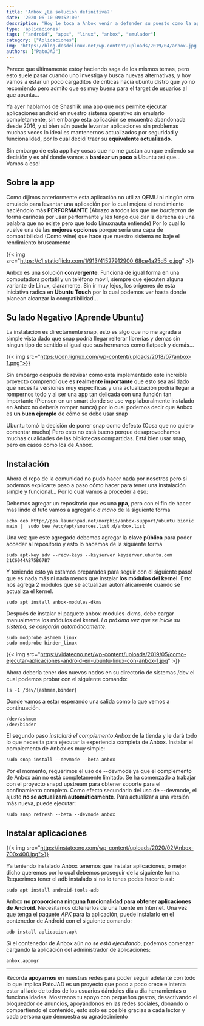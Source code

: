 ```yaml
---
title: 'Anbox ¿La solución definitiva?'
date: '2020-06-10 09:52:00'
description: 'Hoy le toca a Anbox venir a defender su puesto como la aplicación definitiva para compatibilizar android en nuestro linux...'
type: 'aplicaciones'
tags: ["android", "apps", "linux", "anbox", "emulador"]
category: ["Aplicaciones"]
img: 'https://blog.desdelinux.net/wp-content/uploads/2019/04/anbox.jpg'
authors: ["PatoJAD"]
---
```




Parece que últimamente estoy haciendo saga de los mismos temas, pero esto suele pasar cuando uno investiga y busca nuevas alternativas, y hoy vamos a estar un poco cargaditos de críticas hacia ubuntu distro que yo no recomiendo pero admito que es muy buena para el target de usuarios al que apunta…

Ya ayer hablamos de Shashlik una app que nos permite ejecutar aplicaciones android en nuestro sistema operativo sin emularlo completamente, sin embargo esta aplicación se encuentra abandonada desde 2016, y si bien aún puede levantar aplicaciones sin problemas muchas veces lo ideal es  mantenernos actualizados por seguridad y funcionalidad, por lo cual decidí traer su **equivalente actualizado**.

Sin embargo de esta app hay cosas que no me gustan aunque entiendo su decisión y es ahí donde vamos a **bardear un poco** a Ubuntu así que… Vamos a eso!




## Sobre la app



Como dijimos anteriormente esta aplicación no utiliza QEMU ni ningún otro emulado para levantar una aplicación por lo cual mejora el rendimiento haciéndolo más **PERFORMANTE** (Abrazo a todos los que me *bardearon* de forma cariñosa por usar performante y les tengo que dar la derecha es una palabra que no existe pero que todo Linuxnauta entiende) Por lo cual lo vuelve una de las **mejores opciones** porque sería una capa de compatibilidad (Como wine) que hace que nuestro sistema no baje el rendimiento bruscamente


{{< img src="https://c1.staticflickr.com/1/913/41527912900_68ce4a25d5_o.jpg" >}}


Anbox es una solución **convergente**. Funciona de igual forma en una computadora portátil y un teléfono móvil, siempre que ejecuten alguna variante de Linux, claramente. Sin ir muy lejos, los orígenes de esta iniciativa radica en **Ubuntu Touch** por lo cual podemos ver hasta donde planean alcanzar la compatibilidad…




## Su lado Negativo (Aprende Ubuntu)



La instalación es directamente snap, esto es algo que no me agrada a simple vista dado que snap podría llegar reiterar librerias y demas sin ningun tipo de sentido al igual que sus hermanos como flatpack y demás…


{{< img src="https://cdn.lignux.com/wp-content/uploads/2018/07/anbox-1.png">}}


Sin embargo después de revisar cómo está implementado este increíble proyecto comprendí que es **realmente importante** que esto sea así dado que necesita versiones muy específicas y una actualización podría llegar a rompernos todo y al ser una app tan delicada con una función tan importante (Piensen en un smart donde se use wpp laboralmente instalado en Anbox no debería romper nunca) por lo cual podemos decir que Anbox es **un buen ejemplo** de cómo se debe usar snap

Ubuntu tomó la decisión de poner snap como defecto (Cosa que no quiero comentar mucho) Pero esto no está bueno porque desaprovechamos muchas cualidades de las bibliotecas compartidas. Está bien usar snap, pero en casos como los de Anbox.




## Instalación



Ahora el repo de la comunidad no pudo hacer nada por nosotros pero si podemos explicarte paso a paso cómo hacer para tener una instalación simple y funcional… Por lo cual vamos a proceder a eso:

Debemos agregar un repositorio que es una **ppa**, pero con el fin de hacer mas lindo el tuto vamos a agregarlo *a mano* de la siguiente forma



    echo deb http://ppa.launchpad.net/morphis/anbox-support/ubuntu bionic main |  sudo tee /etc/apt/sources.list.d/anbox.list



Una vez que este agregado debemos agregar la **clave pública** para poder acceder al repositorio y esto lo hacemos de la siguiente forma



    sudo apt-key adv --recv-keys --keyserver keyserver.ubuntu.com 21C6044A875B67B7



Y teniendo esto ya estamos preparados para seguir con el siguiente paso! que es nada más ni nada menos que instalar **los módulos del kernel**. Esto nos agrega 2 módulos que se actualizan automáticamente cuando se actualiza el kernel.



    sudo apt install anbox-modules-dkms



Después de instalar el paquete anbox-modules-dkms, debe cargar manualmente los módulos del kernel. *La próxima vez que se inicie su sistema, se cargarán automáticamente*.



    sudo modprobe ashmem_linux
    sudo modprobe binder_linux


{{< img src="https://vidatecno.net/wp-content/uploads/2019/05/como-ejecutar-aplicaciones-android-en-ubuntu-linux-con-anbox-1.jpg" >}}


Ahora debería tener dos nuevos nodos en su directorio de sistemas /dev el cual podemos probar con el siguiente comando:



    ls -1 /dev/{ashmem,binder}



Donde vamos a estar esperando una salida como la que vemos a continuación.



    /dev/ashmem
    /dev/binder



El segundo paso *instalará el complemento Anbox* de la tienda y le dará todo lo que necesita para ejecutar la experiencia completa de Anbox. Instalar el complemento de Anbox es muy simple:



    sudo snap install --devmode --beta anbox



Por el momento, requerimos el uso de --devmode ya que el complemento de Anbox aún no está completamente limitado. Se ha comenzado a trabajar con el proyecto snapd upstream para obtener soporte para el confinamiento completo. Como efecto secundario del uso de --devmode, el ajuste **no se actualizará automáticamente**. Para actualizar a una versión más nueva, puede ejecutar:



    sudo snap refresh --beta --devmode anbox




## Instalar aplicaciones


{{< img src="https://instatecno.com/wp-content/uploads/2020/02/Anbox-700x400.jpg">}}


Ya teniendo instalado Anbox tenemos que instalar aplicaciones, o mejor dicho queremos por lo cual debemos proseguir de la siguiente forma. Requerimos tener el adb instalado si no lo tenes podes hacerlo asi:



    sudo apt install android-tools-adb



Anbox **no proporciona ninguna funcionalidad para obtener aplicaciones de Android**. Necesitamos obtenerlos de una fuente en Internet. Una vez que tenga el paquete *APK* para la aplicación, puede instalarlo en el contenedor de Android con el siguiente comando:



    adb install aplicacion.apk



Si el contenedor de Anbox aún *no se está ejecutando*, podemos comenzar cargando la aplicación del administrador de aplicaciones:



    anbox.appmgr



---



Recorda **apoyarnos** en nuestras redes para poder seguir adelante con todo lo que implica PatoJAD es un proyecto que poco a poco crece e intenta estar al lado de todos de los usuarios dándoles dia a dia herramientas o funcionalidades. Mostranos tu apoyo con pequeños gestos, desactivando el bloqueador de anuncios, apoyándonos en las redes sociales, donando o compartiendo el contenido, esto solo es posible gracias a cada lector y cada persona que demuestra su agradecimiento
